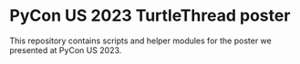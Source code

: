 # PyCon US 2023 TurtleThread poster

This repository contains scripts and helper modules for the poster we presented at PyCon US 2023.
